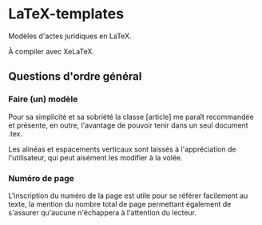 # LaTeX-templates

Modèles d'actes juridiques en LaTeX.

À compiler avec XeLaTeX.

## Questions d'ordre général

### Faire (un) modèle


Pour sa simplicité et sa sobriété la classe [article] me paraît recommandée et présente, en outre, l'avantage de pouvoir tenir dans un seul document .tex. 

Les alinéas et espacements verticaux sont laissés à l'appréciation de l'utilisateur, qui peut aisément les modifier à la volée. 

### Numéro de page

L'inscription du numéro de la page est utile pour se référer facilement au texte, la mention du nombre total de page permettant également de s'assurer qu'aucune n'échappera à l'attention du lecteur. 
